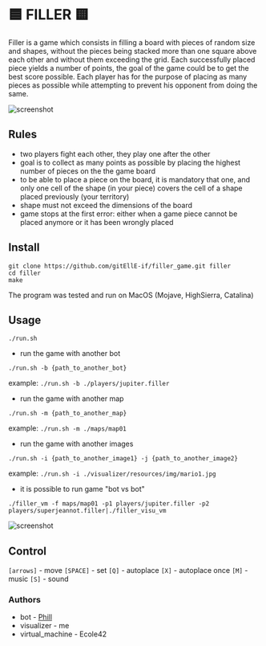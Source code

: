 # 🟦  FILLER  🟨


Filler is a game which consists in filling a board with pieces of random size and shapes, without the pieces being stacked more than one square above each other and without them exceeding the grid.
Each successfully placed piece yields a number of points, the goal of the game could be to get the best score possible. Each player has for the purpose of placing as many pieces as possible while attempting to prevent his opponent from doing the same.


![screenshot](screenshot/filler1.gif)


## Rules

- two players fight each other, they play one after the other
- goal is to collect as many points as possible by placing the highest number of pieces on the the game board
- to be able to place a piece on the board, it is mandatory that one, and only one cell of the shape (in your piece) covers the cell of a shape placed previously (your territory)
- shape must not exceed the dimensions of the board
- game stops at the first error: either when a game piece cannot be placed anymore or it has been wrongly placed

## Install

```
git clone https://github.com/gitEllE-if/filler_game.git filler
cd filler
make
```
The program was tested and run on MacOS (Mojave, HighSierra, Catalina)


## Usage

```
./run.sh
```

- run the game with another bot
```
./run.sh -b {path_to_another_bot}
```
example: `./run.sh -b ./players/jupiter.filler`

- run the game with another map
```
./run.sh -m {path_to_another_map}
```
example: `./run.sh -m ./maps/map01`

- run the game with another images
```
./run.sh -i {path_to_another_image1} -j {path_to_another_image2}
```
example: `./run.sh -i ./visualizer/resources/img/mario1.jpg`

- it is possible to run game "bot vs bot"
```
./filler_vm -f maps/map01 -p1 players/jupiter.filler -p2 players/superjeannot.filler|./filler_visu_vm
```

![screenshot](screenshot/filler1.gif)


## Control

`[arrows]`	- move
`[SPACE]`	- set
`[Q]`		- autoplace
`[X]`		- autoplace once
`[M]`		- music
`[S]`		- sound

### Authors 

- bot				- [Phill](https://github.com/PhilippNox)
- visualizer 		- me
- virtual_machine	- Ecole42
